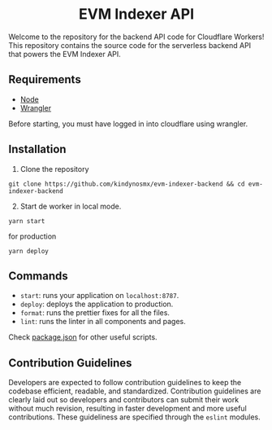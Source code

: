 <h1 align="center">
<strong>EVM Indexer API</strong>
</h1>

Welcome to the repository for the backend API code for Cloudflare Workers! This repository contains the source code for the serverless backend API that powers the EVM Indexer API.

## Requirements

- [Node](https://nodejs.org/en/)
- [Wrangler](https://github.com/cloudflare/wrangler2)

Before starting, you must have logged in into cloudflare using wrangler.

## Installation

1. Clone the repository

```
git clone https://github.com/kindynosmx/evm-indexer-backend && cd evm-indexer-backend
```

2. Start de worker in local mode.

```
yarn start
```

for production

```
yarn deploy
```

## Commands

- `start`: runs your application on `localhost:8787`.
- `deploy`: deploys the application to production.
- `format`: runs the prettier fixes for all the files.
- `lint`: runs the linter in all components and pages.

Check [package.json](./package.json) for other useful scripts.

## Contribution Guidelines

Developers are expected to follow contribution guidelines to keep the codebase efficient, readable, and standardized. Contribution guidelines are clearly laid out so developers and contributors can submit their work without much revision, resulting in faster development and more useful contributions. These guideliness are specified through the `eslint` modules.

